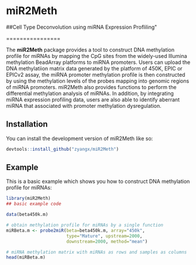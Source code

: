 
# miR2Meth
##Cell Type Deconvolution using miRNA Expression Profliling"

================

<!-- badges: start -->
<!-- badges: end -->

The **miR2Meth** package provides a tool to construct DNA methylation profile for miRNAs by mapping the CpG sites from the widely-used Illumina methylation BeadArray platforms to miRNA promoters. Users can upload the DNA methylatiion matrix data generated by the platform of 450K, EPIC or EPICv2 assay, the miRNA promoter methylation profile is then constructed by using the methylation levels of the probes mapping into genomic regions of miRNA promoters. miR2Meth also provides functions to perform the differential methylation analysis of miRNAs. In addition, by integrating miRNA expression profiling data, users are also able to identify aberrant miRNA that associated with promoter methylation dysregulation. 

## Installation

You can install the development version of miR2Meth like so:

``` r
devtools::install_github("zyangx/miR2Meth")
```

## Example

This is a basic example which shows you how to construct DNA methylation profile for miRNAs:

``` r
library(miR2Meth)
## basic example code

data(beta450k.m)

# obtain methylation profile for miRNAs by a single function
miRBeta.m <- probe2miR(beta=beta450k.m, array="450k", 
                       type="Mature", upstream=2000,
                       downstream=2000, method="mean")

# miRNA methylation matrix with miRNAs as rows and samples as columns 
head(miRBeta.m)
```
